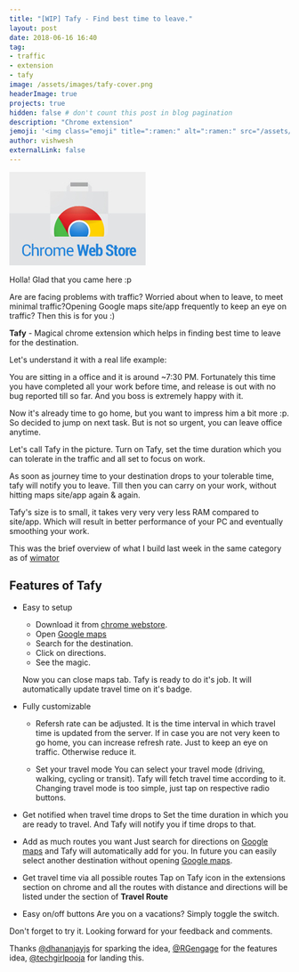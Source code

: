 ```yaml
---
title: "[WIP] Tafy - Find best time to leave."
layout: post
date: 2018-06-16 16:40
tag: 
- traffic
- extension
- tafy
image: /assets/images/tafy-cover.png
headerImage: true
projects: true
hidden: false # don't count this post in blog pagination
description: "Chrome extension"
jemoji: '<img class="emoji" title=":ramen:" alt=":ramen:" src="/assets/images/leave.png" height="20" width="20" align="absmiddle">'
author: vishwesh
externalLink: false
---
```


<a href="http://bit.ly/tafy" target="_blank" align="center">
  <img width="245" height="168" border="0"  src="/assets/images/chromewebstore.jpg"/>
</a>

Holla! Glad that you came here :p

Are are facing problems with traffic? Worried about when to leave, to meet minimal traffic?Opening Google maps site/app frequently to keep an eye on traffic? Then this is for you :)

**Tafy** - Magical chrome extension which helps in finding best time to leave for the destination.

Let's understand it with a real life example:

You are sitting in a office and it is around ~7:30 PM. Fortunately this time you have completed all your work before time, and release is out with no bug reported till so far. And you boss is extremely happy with it.

Now it's already time to go home, but you want to impress him a bit more :p. So decided to jump on next task. But is not so urgent, you can leave office anytime.

Let's call Tafy in the picture. Turn on Tafy, set the time duration which you can tolerate in the traffic and all set to focus on work.

As soon as journey time to your destination drops to your tolerable time, tafy will notify you to leave. Till then you can carry on your work, without hitting maps site/app again & again.

Tafy's size is to small, it takes very very very less RAM compared to site/app. Which will result in better performance of your PC and eventually smoothing your work.

This was the brief overview of what I build last week in the same category as of [wimator](./wimator)

## Features of Tafy

- Easy to setup

  - Download it from [chrome webstore](http://bit.ly/tafy).
  - Open [Google maps](http://bit.ly/v-maps)
  - Search for the destination.
  - Click on directions.
  - See the magic.

  Now you can close maps tab. Tafy is ready to do it's job.
  It will automatically update travel time on it's badge.

- Fully customizable

  - Refersh rate can be adjusted.
    It is the time interval in which travel time is updated from the server.
    If in case you are not very keen to go home, you can increase refresh rate. Just to keep an eye on traffic. Otherwise reduce it.

  - Set your travel mode
    You can select your travel mode (driving, walking, cycling or transit). Tafy will fetch travel time according to it. Changing travel mode is too simple, just tap on respective radio buttons.

- Get notified when travel time drops to
  Set the time duration in which you are ready to travel. And Tafy will notify you if time drops to that.

- Add as much routes you want
  Just search for directions on [Google maps](http://bit.ly/v-maps) and Tafy will automatically add for you. In future you can easily select another destination without opening [Google maps](http://bit.ly/v-maps).

- Get travel time via all possible routes
  Tap on Tafy icon in the extensions section on chrome and all the routes with distance and directions will be listed under the section of **Travel Route**

- Easy on/off buttons
  Are you on a vacations? Simply toggle the switch.

Don't forget to try it. Looking forward for your feedback and comments.

Thanks [@dhananjayjs](http://bit.ly/d-in-linkedin) for sparking the idea, [@RGengage](http://bit.ly/r-in-linkedin) for the features idea, [@techgirlpooja](http://bit.ly/p-in-linkedin) for landing this.
